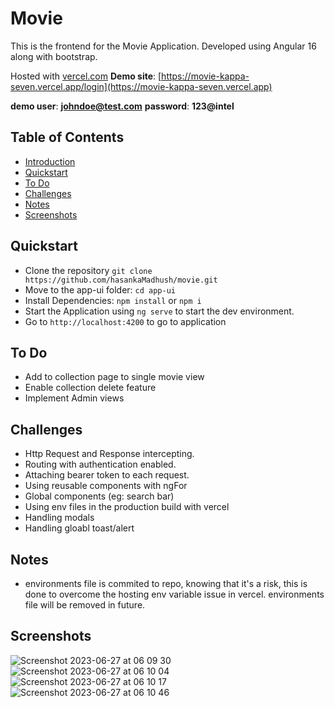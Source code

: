 # Movie

This is the frontend for the Movie Application. Developed using Angular 16 along with bootstrap.

Hosted with [vercel.com](https://vercel.com/)
**Demo site**: [https://movie-kappa-seven.vercel.app/login](https://movie-kappa-seven.vercel.app)

**demo user**: **johndoe@test.com**
**password**: **123@intel**

## Table of Contents

- [Introduction](#movie)
- [Quickstart](#quickstart)
- [To Do](#to-do)
- [Challenges](#challenges)
- [Notes](#notes)
- [Screenshots](#screenshots)

## Quickstart

- Clone the repository `git clone https://github.com/hasankaMadhush/movie.git`
- Move to the app-ui folder: `cd app-ui`
- Install Dependencies: `npm install` or `npm i`
- Start the Application using `ng serve` to start the dev environment.
- Go to `http://localhost:4200` to go to application

## To Do

- Add to collection page to single movie view
- Enable collection delete feature
- Implement Admin views

## Challenges

- Http Request and Response intercepting.
- Routing with authentication enabled.
- Attaching bearer token to each request.
- Using reusable components with ngFor
- Global components (eg: search bar)
- Using env files in the production build with vercel
- Handling modals
- Handling gloabl toast/alert

## Notes

- environments file is commited to repo, knowing that it's a risk, this is done to overcome the hosting env variable issue in vercel. environments file will be removed in future.

## Screenshots
![Screenshot 2023-06-27 at 06 09 30](https://github.com/hasankaMadhush/movie/assets/17855709/c5301ca7-fe2b-42e9-8697-60bb8688bff4)
![Screenshot 2023-06-27 at 06 10 04](https://github.com/hasankaMadhush/movie/assets/17855709/fedd9554-ee33-480d-b584-792be35af3b0)
![Screenshot 2023-06-27 at 06 10 17](https://github.com/hasankaMadhush/movie/assets/17855709/0135006f-4ecc-4fda-8aee-acf31b909633)
![Screenshot 2023-06-27 at 06 10 46](https://github.com/hasankaMadhush/movie/assets/17855709/6dd87254-c17c-45d2-81db-73f804071757)
